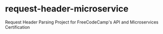 # request-header-microservice
Request Header Parsing Project for FreeCodeCamp's API and Microservices Certification

